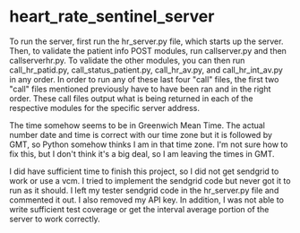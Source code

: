 # heart_rate_sentinel_server

To run the server, first run the hr_server.py file, which starts up the server. Then, to validate the patient info POST modules, run callserver.py and then callserverhr.py. To validate the other modules, you can then run call_hr_patid.py, call_status_patient.py, call_hr_av.py, and call_hr_int_av.py in any order. In order to run any of these last four "call" files, the first two "call" files mentioned previously have to have been ran and in the right order. These call files output what is being returned in each of the respective modules for the specific server address.


The time somehow seems to be in Greenwich Mean Time. The actual number date and time is correct with our time zone but it is followed by GMT, so Python somehow thinks I am in that time zone. I'm not sure how to fix this, but I don't think it's a big deal, so I am leaving the times in GMT. 


I did have sufficient time to finish this project, so I did not get sendgrid to work or use a vcm. I tried to implement the sendgrid code but never got it to run as it should. I left my tester sendgrid code in the hr_server.py file and commented it out. I also removed my API key. In addition, I was not able to write sufficient test coverage or get the interval average portion of the server to work correctly. 
